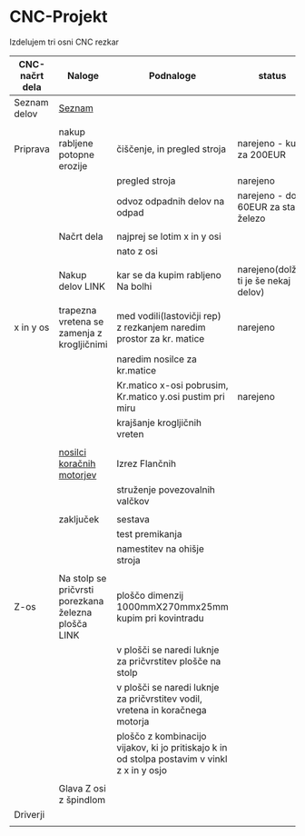 # CNC-Projekt

Izdelujem tri osni CNC rezkar


| CNC-načrt dela      | Naloge                                                                 | Podnaloge                                                               |status                                   |
|---------------------|------------------------------------------------------------------------|-------------------------------------------------------------------------|-----------------------------------------|
| Seznam delov        | [Seznam](https://github.com/dolnleon/CNC-Projekt/blob/main/SeznamDelov.md) |                                                                     |                                         |
|                     |                                                                        |                                                                         |                                         |
| Priprava            | nakup rabljene potopne erozije                                         | čiščenje, in pregled stroja                                             | narejeno - kupil za 200EUR              |
|                     |                                                                        | pregled stroja                                                          | narejeno                                |
|                     |                                                                        | odvoz odpadnih delov na odpad                                           | narejeno - dobil 60EUR za staro železo  |
|                     |                                                                        |                                                                         |                                         |
|                     | Načrt dela                                                             | najprej se lotim x in y osi                                             |                                         |
|                     |                                                                        | nato z osi                                                              |                                         |
|                     |                                                                        |                                                                         |                                         |
|                     | Nakup delov LINK                                                       | kar se da kupim rabljeno Na bolhi                                       | narejeno(dolžen ti je še nekaj delov)   |
|                     |                                                                        |                                                                         |                                         |
| x in y os           | trapezna vretena se zamenja z krogljičnimi                             | med vodili(lastovičji rep) z rezkanjem naredim prostor za kr. matice    | narejeno                                |
|                     |                                                                        | naredim nosilce za kr.matice                                            |                                         |
|                     |                                                                        | Kr.matico x-osi pobrusim, Kr.matico y.osi pustim pri miru               | narejeno                                |
|                     |                                                                        | krajšanje krogljičnih vreten                                            |                                         |
|                     |                                                                        |                                                                         |                                         |
|                     | [nosilci koračnih motorjev](https://github.com/dolnleon/CNC-Projekt/tree/main/X%2C%20Y-os) | Izrez Flančnih                                     |                                         |
|                     |                                                                        | struženje povezovalnih valčkov                                          |                                         |
|                     |                                                                        |                                                                         |                                         |
|                     | zaključek                                                              | sestava                                                                 |                                         |
|                     |                                                                        | test premikanja                                                         |                                         |
|                     |                                                                        | namestitev na ohišje stroja                                             |                                         |
|                     |                                                                        |                                                                         |                                         |
| Z-os                | Na stolp se pričvrsti porezkana železna plošča LINK                    | ploščo dimenzij 1000mmX270mmx25mm kupim pri kovintradu                  |                                         |
|                     |                                                                        | v plošči se naredi luknje za pričvrstitev plošče na stolp               |                                         |
|                     |                                                                        | v plošči se naredi luknje za pričvrstitev vodil, vretena in koračnega motorja|                                    |
|                     |                                                                        | ploščo z kombinacijo vijakov, ki jo pritiskajo k in od stolpa postavim v vinkl z x in y osjo |                    |
|                     |                                                                        |                                                                         |                                         |
|                     | Glava Z osi z špindlom                                                 |                                                                         |                                         |
| Driverji            |                                                                        |                                                                         |                                         |
|                     |                                                                        |                                                                         |                                         |
